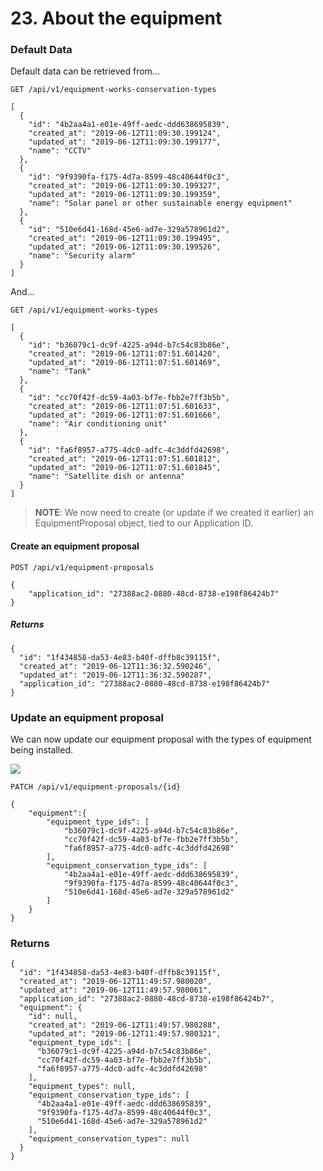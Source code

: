 # 23. About the equipment

### Default Data

Default data can be retrieved from...

`GET /api/v1/equipment-works-conservation-types`

    [
      {
        "id": "4b2aa4a1-e01e-49ff-aedc-ddd638695839",
        "created_at": "2019-06-12T11:09:30.199124",
        "updated_at": "2019-06-12T11:09:30.199177",
        "name": "CCTV"
      },
      {
        "id": "9f9390fa-f175-4d7a-8599-48c40644f0c3",
        "created_at": "2019-06-12T11:09:30.199327",
        "updated_at": "2019-06-12T11:09:30.199359",
        "name": "Solar panel or other sustainable energy equipment"
      },
      {
        "id": "510e6d41-168d-45e6-ad7e-329a578961d2",
        "created_at": "2019-06-12T11:09:30.199495",
        "updated_at": "2019-06-12T11:09:30.199526",
        "name": "Security alarm"
      }
    ]

And...

`GET /api/v1/equipment-works-types`

    [
      {
        "id": "b36079c1-dc9f-4225-a94d-b7c54c83b86e",
        "created_at": "2019-06-12T11:07:51.601420",
        "updated_at": "2019-06-12T11:07:51.601469",
        "name": "Tank"
      },
      {
        "id": "cc70f42f-dc59-4a03-bf7e-fbb2e7ff3b5b",
        "created_at": "2019-06-12T11:07:51.601633",
        "updated_at": "2019-06-12T11:07:51.601666",
        "name": "Air conditioning unit"
      },
      {
        "id": "fa6f8957-a775-4dc0-adfc-4c3ddfd42698",
        "created_at": "2019-06-12T11:07:51.601812",
        "updated_at": "2019-06-12T11:07:51.601845",
        "name": "Satellite dish or antenna"
      }
    ]


> **NOTE**: We now need to create (or update if we created it earlier) an EquipmentProposal object, tied to our Application ID.


#### Create an equipment proposal

`POST /api/v1/equipment-proposals`

    {
        "application_id": "27388ac2-0880-48cd-8738-e198f86424b7"
    }

##### Returns

    {
      "id": "1f434858-da53-4e83-b40f-dffb8c39115f",
      "created_at": "2019-06-12T11:36:32.590246",
      "updated_at": "2019-06-12T11:36:32.590287",
      "application_id": "27388ac2-0880-48cd-8738-e198f86424b7"
    }


### Update an equipment proposal

We can now update our equipment proposal with the types of equipment being installed.

![](/static/screen25.png)

`PATCH /api/v1/equipment-proposals/{id}`

    {
        "equipment":{
            "equipment_type_ids": [
                "b36079c1-dc9f-4225-a94d-b7c54c83b86e",
                "cc70f42f-dc59-4a03-bf7e-fbb2e7ff3b5b",
                "fa6f8957-a775-4dc0-adfc-4c3ddfd42698"
            ],
            "equipment_conservation_type_ids": [
                "4b2aa4a1-e01e-49ff-aedc-ddd638695839",
                "9f9390fa-f175-4d7a-8599-48c40644f0c3",
                "510e6d41-168d-45e6-ad7e-329a578961d2"
            ]
        }
    }


### Returns

    {
      "id": "1f434858-da53-4e83-b40f-dffb8c39115f",
      "created_at": "2019-06-12T11:49:57.980020",
      "updated_at": "2019-06-12T11:49:57.980061",
      "application_id": "27388ac2-0880-48cd-8738-e198f86424b7",
      "equipment": {
        "id": null,
        "created_at": "2019-06-12T11:49:57.980288",
        "updated_at": "2019-06-12T11:49:57.980321",
        "equipment_type_ids": [
          "b36079c1-dc9f-4225-a94d-b7c54c83b86e",
          "cc70f42f-dc59-4a03-bf7e-fbb2e7ff3b5b",
          "fa6f8957-a775-4dc0-adfc-4c3ddfd42698"
        ],
        "equipment_types": null,
        "equipment_conservation_type_ids": [
          "4b2aa4a1-e01e-49ff-aedc-ddd638695839",
          "9f9390fa-f175-4d7a-8599-48c40644f0c3",
          "510e6d41-168d-45e6-ad7e-329a578961d2"
        ],
        "equipment_conservation_types": null
      }
    }
